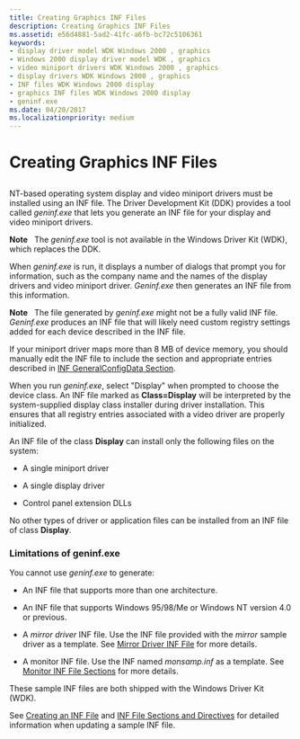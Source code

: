 ```yaml
---
title: Creating Graphics INF Files
description: Creating Graphics INF Files
ms.assetid: e56d4881-5ad2-41fc-a6fb-bc72c5106361
keywords:
- display driver model WDK Windows 2000 , graphics
- Windows 2000 display driver model WDK , graphics
- video miniport drivers WDK Windows 2000 , graphics
- display drivers WDK Windows 2000 , graphics
- INF files WDK Windows 2000 display
- graphics INF files WDK Windows 2000 display
- geninf.exe
ms.date: 04/20/2017
ms.localizationpriority: medium
---
```


# Creating Graphics INF Files


## <span id="ddk_creating_graphics_inf_files_gg"></span><span id="DDK_CREATING_GRAPHICS_INF_FILES_GG"></span>


NT-based operating system display and video miniport drivers must be installed using an INF file. The Driver Development Kit (DDK) provides a tool called *geninf.exe* that lets you generate an INF file for your display and video miniport drivers.

**Note**   The *geninf.exe* tool is not available in the Windows Driver Kit (WDK), which replaces the DDK.

 

When *geninf.exe* is run, it displays a number of dialogs that prompt you for information, such as the company name and the names of the display drivers and video miniport driver. *Geninf.exe* then generates an INF file from this information.

**Note**   The file generated by *geninf.exe* might not be a fully valid INF file. *Geninf.exe* produces an INF file that will likely need custom registry settings added for each device described in the INF file.

 

If your miniport driver maps more than 8 MB of device memory, you should manually edit the INF file to include the section and appropriate entries described in [INF GeneralConfigData Section](inf-generalconfigdata-section.md).

When you run *geninf.exe*, select "Display" when prompted to choose the device class. An INF file marked as **Class=Display** will be interpreted by the system-supplied display class installer during driver installation. This ensures that all registry entries associated with a video driver are properly initialized.

An INF file of the class **Display** can install only the following files on the system:

-   A single miniport driver

-   A single display driver

-   Control panel extension DLLs

No other types of driver or application files can be installed from an INF file of class **Display**.

### <span id="Limitations_of_geninf.exe"></span><span id="limitations_of_geninf.exe"></span><span id="LIMITATIONS_OF_GENINF.EXE"></span>Limitations of geninf.exe

You cannot use *geninf.exe* to generate:

-   An INF file that supports more than one architecture.

-   An INF file that supports Windows 95/98/Me or Windows NT version 4.0 or previous.

-   A *mirror driver* INF file. Use the INF file provided with the *mirror* sample driver as a template. See [Mirror Driver INF File](mirror-driver-inf-file.md) for more details.

-   A monitor INF file. Use the INF named *monsamp.inf* as a template. See [Monitor INF File Sections](monitor-inf-file-sections.md) for more details.

These sample INF files are both shipped with the Windows Driver Kit (WDK).

See [Creating an INF File](https://msdn.microsoft.com/library/windows/hardware/ff549520) and [INF File Sections and Directives](https://msdn.microsoft.com/library/windows/hardware/ff547433) for detailed information when updating a sample INF file.

 

 





